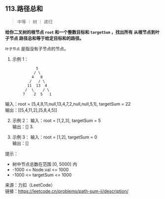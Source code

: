 ## 113.路径总和

> 中等 ｜ 树 ｜ 递归

**给你二叉树的根节点 `root` 和一个整数目标和 `targetSum` ，找出所有 从根节点到叶子节点 路径总和等于给定目标和的路径。**

`叶子节点` 是指没有子节点的节点。

1. 示例 1：

```
              5
             / \
            4   8
           /   / \
          11  13  4
         /  \    / \
        7    2  5   1
```

输入：root = [5,4,8,11,null,13,4,7,2,null,null,5,1], targetSum = 22  
 输出：[[5,4,11,2],[5,8,4,5]]

2. 示例 2：
   输入：root = [1,2,3], targetSum = 5  
   输出：[] 3.

3. 示例 3：
   输入：root = [1,2], targetSum = 0  
   输出：[]

提示：

- 树中节点总数在范围 [0, 5000] 内
- -1000 <= Node.val <= 1000
- -1000 <= targetSum <= 1000

来源：力扣（LeetCode）  
链接：https://leetcode.cn/problems/path-sum-ii/description/
